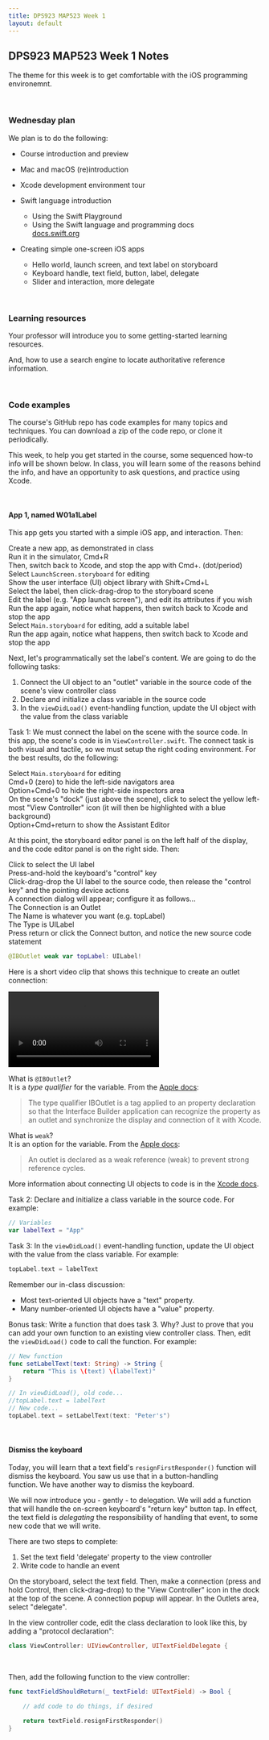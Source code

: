 ```yaml
---
title: DPS923 MAP523 Week 1
layout: default
---
```


## DPS923 MAP523 Week 1 Notes

The theme for this week is to get comfortable with the iOS programming environemnt. 

<br>

### Wednesday plan

We plan is to do the following:

* Course introduction and preview 

* Mac and macOS (re)introduction 

* Xcode development environment tour 

* Swift language introduction
  * Using the Swift Playground
  * Using the Swift language and programming docs  
  [docs.swift.org](https://docs.swift.org)

* Creating simple one-screen iOS apps
  * Hello world, launch screen, and text label on storyboard
  * Keyboard handle, text field, button, label, delegate
  * Slider and interaction, more delegate

<br>

### Learning resources

Your professor will introduce you to some getting-started learning resources.

And, how to use a search engine to locate authoritative reference information. 

<br>

### Code examples

The course's GitHub repo has code examples for many topics and techniques. You can download a zip of the code repo, or clone it periodically. 

This week, to help you get started in the course, some sequenced how-to info will be shown below. In class, you will learn some of the reasons behind the info, and have an opportunity to ask questions, and practice using Xcode. 

<br>

#### App 1, named W01a1Label 

This app gets you started with a simple iOS app, and interaction. Then:

Create a new app, as demonstrated in class  
Run it in the simulator, Cmd+R  
Then, switch back to Xcode, and stop the app with Cmd+. (dot/period)  
Select `LaunchScreen.storyboard` for editing  
Show the user interface (UI) object library with Shift+Cmd+L  
Select the label, then click-drag-drop to the storyboard scene  
Edit the label (e.g. "App launch screen"), and edit its attributes if you wish  
Run the app again, notice what happens, then switch back to Xcode and stop the app  
Select `Main.storyboard` for editing, add a suitable label  
Run the app again, notice what happens, then switch back to Xcode and stop the app  

Next, let's programmatically set the label's content. We are going to do the following tasks:
1. Connect the UI object to an "outlet" variable in the source code of the scene's view controller class 
2. Declare and initialize a class variable in the source code 
3. In the `viewDidLoad()` event-handling function, update the UI object with the value from the class variable

Task 1: We must connect the label on the scene with the source code. In this app, the scene's code is in `ViewController.swift`. The connect task is both visual and tactile, so we must setup the right coding environment. For the best results, do the following: 

Select `Main.storyboard` for editing  
Cmd+0 (zero) to hide the left-side navigators area  
Option+Cmd+0 to hide the right-side inspectors area  
On the scene's "dock" (just above the scene), click to select the yellow left-most "View Controller" icon (it will then be highlighted with a blue background)  
Option+Cmd+return to show the Assistant Editor  

At this point, the storyboard editor panel is on the left half of the display, and the code editor panel is on the right side. Then:

Click to select the UI label  
Press-and-hold the keyboard's "control" key  
Click-drag-drop the UI label to the source code, then release the "control key" and the pointing device actions  
A connection dialog will appear; configure it as follows...  
The Connection is an Outlet  
The Name is whatever you want (e.g. topLabel)  
The Type is UILabel  
Press return or click the Connect button, and notice the new source code statement  

```swift
@IBOutlet weak var topLabel: UILabel!
```

Here is a short video clip that shows this technique to create an outlet connection:

![View the video clip in the Safari browser](/media/outlet-demo-1.mov)

What is `@IBOutlet`?  
It is a *type qualifier* for the variable. From the [Apple docs](https://developer.apple.com/library/archive/documentation/General/Conceptual/CocoaEncyclopedia/Outlets/Outlets.html):

> The type qualifier IBOutlet is a tag applied to an property declaration so that the Interface Builder application can recognize the property as an outlet and synchronize the display and connection of it with Xcode.

What is `weak`?  
It is an option for the variable. From the [Apple docs](https://developer.apple.com/library/archive/documentation/General/Conceptual/CocoaEncyclopedia/Outlets/Outlets.html):

> An outlet is declared as a weak reference (weak) to prevent strong reference cycles.

More information about connecting UI objects to code is in the [Xcode docs](https://help.apple.com/xcode/mac/current/#/devc06f7ee11). 

Task 2: Declare and initialize a class variable in the source code. For example:

```swift
// Variables
var labelText = "App"
```

Task 3: In the `viewDidLoad()` event-handling function, update the UI object with the value from the class variable. For example:

```swift
topLabel.text = labelText
```

Remember our in-class discussion:  
* Most text-oriented UI objects have a "text" property.  
* Many number-oriented UI objects have a "value" property.  

Bonus task: Write a function that does task 3. Why? Just to prove that you can add your own function to an existing view controller class. Then, edit the `viewDidLoad()` code to call the function. For example:

```swift
// New function
func setLabelText(text: String) -> String {
    return "This is \(text) \(labelText)"
}
```

```swift
// In viewDidLoad(), old code...
//topLabel.text = labelText
// New code...
topLabel.text = setLabelText(text: "Peter's")
```

<br>

#### Dismiss the keyboard

Today, you will learn that a text field's `resignFirstResponder()` function will dismiss the keyboard. You saw us use that in a button-handling function. We have another way to dismiss the keyboard.  

We will now introduce you - gently - to delegation. We will add a function that will handle the on-screen keyboard's "return key" button tap. In effect, the text field is *delegating* the responsibility of handling that event, to some new code that we will write.  

There are two steps to complete:  
1. Set the text field 'delegate' property to the view controller  
2. Write code to handle an event  

On the storyboard, select the text field. Then, make a connection (press and hold Control, then click-drag-drop) to the "View Controller" icon in the dock at the top of the scene. A connection popup will appear. In the Outlets area, select "delegate".

In the view controller code, edit the class declaration to look like this, by adding a "protocol declaration":  

```swift
class ViewController: UIViewController, UITextFieldDelegate {
```
<br>

Then, add the following function to the view controller:

```swift
func textFieldShouldReturn(_ textField: UITextField) -> Bool {

    // add code to do things, if desired

    return textField.resignFirstResponder()
}
```
<br>


